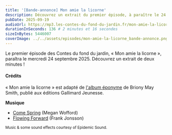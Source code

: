 ```yaml
---
title: '[Bande-annonce] Mon amie la licorne'
description: Découvrez un extrait du premier épisode, à paraître le 24 septembre 2025.
pubDate: 2025-09-19
audioUrl: https://mp3.les-contes-du-fond-du-jardin.fr/mon-amie-la-licorne_bande-annonce.mp3
durationInSeconds: 136 # 2 minutes et 16 secondes
sizeInBytes: 5446007
coverImage: ../../assets/episodes/mon-amie-la-licorne_bande-annonce.png
---
```


Le premier épisode des Contes du fond du jardin, «&nbsp;Mon amie la licorne&nbsp;», paraîtra le
mercredi 24 septembre 2025. Découvrez un extrait de deux minutes !

#### Crédits

«&nbsp;Mon amie la licorne&nbsp;» est adapté
de [l'album éponyme](https://www.gallimard-jeunesse.fr/9782075151238/mon-amie-la-licorne.html) de Briony May Smith,
publié aux éditions Gallimard Jeunesse.

**Musique**

- [Come Spring](https://www.epidemicsound.com/music/tracks/bc2996e3-e558-47b6-8403-69826a030f8c/) (Megan Wofford)
- [Flowing Forward](https://www.epidemicsound.com/music/tracks/e0af1e0a-52a6-3aad-8920-81893d7b81e0/) (Frank Jonsson)

<small>Music & some sound effects courtesy of Epidemic Sound.</small>
